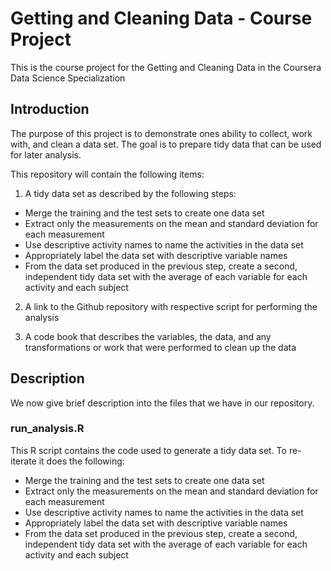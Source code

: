 # Getting and Cleaning Data - Course Project
This is the course project for the Getting and Cleaning Data in the Coursera Data Science Specialization

## Introduction
The purpose of this project is to demonstrate ones ability to collect, work with, and clean a data set. The goal is to prepare tidy data that can be used for later analysis.

This repository will contain the following items:

1) A tidy data set as described by the following steps:
* Merge the training and the test sets to create one data set
* Extract only the measurements on the mean and standard deviation for each measurement
* Use descriptive activity names to name the activities in the data set
* Appropriately label the data set with descriptive variable names
* From the data set produced in the previous step, create a second, independent tidy data set with the average of each variable for each  activity and each subject

2) A link to the Github repository with respective script for performing the analysis

3) A code book that describes the variables, the data, and any transformations or work that were performed to clean up the data

## Description
We now give brief description into the files that we have in our repository.

### run_analysis.R
This R script contains the code used to generate a tidy data set. To re-iterate it does the following:
* Merge the training and the test sets to create one data set
* Extract only the measurements on the mean and standard deviation for each measurement
* Use descriptive activity names to name the activities in the data set
* Appropriately label the data set with descriptive variable names
* From the data set produced in the previous step, create a second, independent tidy data set with the average of each variable for each  activity and each subject

